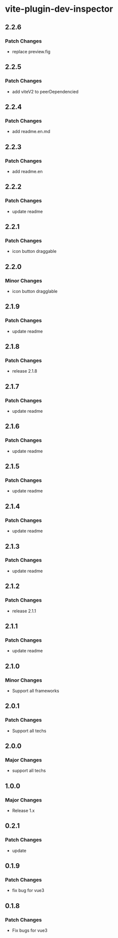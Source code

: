 # vite-plugin-dev-inspector

## 2.2.6

### Patch Changes

- replace preview.fig

## 2.2.5

### Patch Changes

- add viteV2 to peerDependencied

## 2.2.4

### Patch Changes

- add readme.en.md

## 2.2.3

### Patch Changes

- add readme.en

## 2.2.2

### Patch Changes

- update readme

## 2.2.1

### Patch Changes

- icon button draggable

## 2.2.0

### Minor Changes

- icon button dragglable

## 2.1.9

### Patch Changes

- update readme

## 2.1.8

### Patch Changes

- release 2.1.8

## 2.1.7

### Patch Changes

- update readme

## 2.1.6

### Patch Changes

- update readme

## 2.1.5

### Patch Changes

- update readme

## 2.1.4

### Patch Changes

- update readme

## 2.1.3

### Patch Changes

- update readme

## 2.1.2

### Patch Changes

- release 2.1.1

## 2.1.1

### Patch Changes

- update readme

## 2.1.0

### Minor Changes

- Support all frameworks

## 2.0.1

### Patch Changes

- Support all techs

## 2.0.0

### Major Changes

- support all techs

## 1.0.0

### Major Changes

- Release 1.x

## 0.2.1

### Patch Changes

- update

## 0.1.9

### Patch Changes

- fix bug for vue3

## 0.1.8

### Patch Changes

- Fix bugs for vue3
